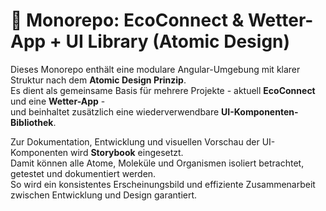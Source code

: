 # 🌱 Monorepo: EcoConnect & Wetter-App + UI Library (Atomic Design)

Dieses Monorepo enthält eine modulare Angular-Umgebung mit klarer Struktur nach dem **Atomic Design Prinzip**.  
Es dient als gemeinsame Basis für mehrere Projekte - aktuell **EcoConnect** und eine **Wetter-App** -  
und beinhaltet zusätzlich eine wiederverwendbare **UI-Komponenten-Bibliothek**.

Zur Dokumentation, Entwicklung und visuellen Vorschau der UI-Komponenten wird **Storybook** eingesetzt.  
Damit können alle Atome, Moleküle und Organismen isoliert betrachtet, getestet und dokumentiert werden.  
So wird ein konsistentes Erscheinungsbild und effiziente Zusammenarbeit zwischen Entwicklung und Design garantiert.
